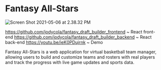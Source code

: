 # Fantasy All-Stars

<img center alt="Screen Shot 2021-05-06 at 2.38.32 PM" src="https://user-images.githubusercontent.com/73686621/117356406-aeb45480-ae81-11eb-8958-d411ecdebff2.png">

https://github.com/jodycola/fantasy_draft_builder_frontend ~ React front-end
https://github.com/jodycola/fantasy_draft_builder_backend ~ React back-end
https://youtu.be/ieK0PDujrnk ~ Demo

Fantasy All-Stars is a web application for virtual basketball team manager, allowing users to build and customize teams and rosters with real players and track the progress with live game updates and sports data.
